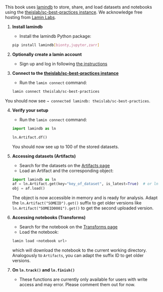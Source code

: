 This book uses [lamindb](https://github.com/laminlabs/lamindb) to store, share, and load datasets and notebooks using the [theislab/sc-best-practices instance](https://lamin.ai/theislab/sc-best-practices).
We acknowledge free hosting from [Lamin Labs](https://lamin.ai/).

1. **Install lamindb**

   - Install the lamindb Python package:

   ```bash
   pip install lamindb[bionty,jupyter,zarr]
   ```

2. **Optionally create a lamin account**

   - Sign up and log in following [the instructions](https://docs.lamin.ai/setup#sign-up-log-in)

3. **Connect to the [theislab/sc-best-practices instance](https://lamin.ai/theislab/sc-best-practices)**

   - Run the `lamin connect` command:

   ```bash
   lamin connect theislab/sc-best-practices
   ```

You should now see `→ connected lamindb: theislab/sc-best-practices`.

4. **Verify your setup**

   - Run the `lamin connect` command:

   ```python
   import lamindb as ln

   ln.Artifact.df()
   ```

   You should now see up to 100 of the stored datasets.

5. **Accessing datasets (Artifacts)**

   - Search for the datasets on the [Artifacts page](https://lamin.ai/theislab/sc-best-practices/artifacts)
   - Load an Artifact and the corresponding object:

   ```python
   import lamindb as ln
   af = ln.Artifact.get(key="key_of_dataset", is_latest=True)  # or ln.Artifact("SOMEID").get()
   obj = af.load()
   ```

   The object is now accessible in memory and is ready for analysis.
   Adapt the `ln.Artifact("SOMEID").get()` suffix to get older versions like `ln.Artifact("SOMEID0001").get()` to get the second uploaded version.

6. **Accessing notebooks (Transforms)**

   - Search for the notebook on the [Transforms page](https://lamin.ai/theislab/sc-best-practices/transforms)
   - Load the notebook:

   ```bash
   lamin load <notebook url>
   ```

   which will download the notebook to the current working directory.
   Analogously to `Artifacts`, you can adapt the suffix ID to get older versions.

7. **On `ln.track()` and `ln.finish()`**

   - These functions are currently only available for users with write access and may error. Please comment them out for now.
